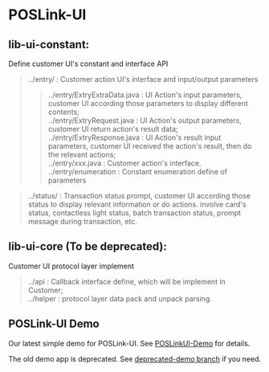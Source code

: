 # POSLink-UI
## lib-ui-constant:  
Define customer UI's constant and interface API
   > ../entry/                     : Customer action UI's interface and input/output parameters  
   >> ../entry/ExtryExtraData.java  : UI Action's input parameters, customer UI according those parameters to display different contents;  
   >> ../entry/ExtryRequest.java    : UI Action's output parameters, customer UI return action's result data;  
   >> ../entry/ExtryResponse.java   : UI Action's result input parameters, customer UI received the action's result, then do the relevant actions;  
   >> ../entry/xxx.java             : Customer action's interface.  
   >> ../entry/enumeration          : Constant enumeration define of parameters
   
   > ../status/                    : Transaction status prompt, customer UI according those status to display relevant information or do actions. involve card's status, contactless light status, batch transaction status, prompt message during transaction, etc.

## lib-ui-core (To be deprecated):
Customer UI protocol layer implement
   > ../api    :  Callback interface define, which will be implement in Customer;  
   > ../helper :  protocol layer data pack and unpack parsing.     

## POSLink-UI Demo
Our latest simple demo for POSLink-UI.
See [POSLinkUI-Demo](https://github.com/PAXTechnologyInc/POSLinkUI-Demo) for details.

The old demo app is deprecated. See [deprecated-demo branch](https://github.com/PAXTechnologyInc/POSLink-UI/tree/deprecated-demo) if you need.
